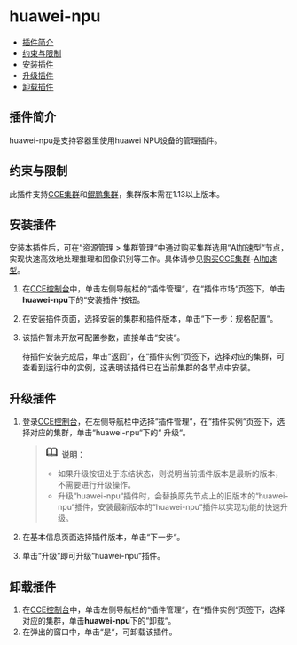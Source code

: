 # huawei-npu<a name="cce_01_0239"></a>

-   [插件简介](#section173631312185614)
-   [约束与限制](#section11172124718374)
-   [安装插件](#section189463341114)
-   [升级插件](#section23441939916)
-   [卸载插件](#section1395073191112)

## 插件简介<a name="section173631312185614"></a>

huawei-npu是支持容器里使用huawei NPU设备的管理插件。

## 约束与限制<a name="section11172124718374"></a>

此插件支持[CCE集群](购买CCE集群.md)和[鲲鹏集群](购买鲲鹏集群.md)，集群版本需在1.13以上版本。

## 安装插件<a name="section189463341114"></a>

安装本插件后，可在“资源管理 \> 集群管理“中通过购买集群选用“AI加速型“节点，实现快速高效地处理推理和图像识别等工作。具体请参见[购买CCE集群](购买CCE集群.md)-[AI加速型](购买CCE集群.md#li2017145914913)。

1.  在[CCE控制台](https://console.huaweicloud.com/cce2.0/?utm_source=helpcenter)中，单击左侧导航栏的“插件管理“，在“插件市场“页签下，单击**huawei-npu**下的“安装插件“按钮。
2.  在安装插件页面，选择安装的集群和插件版本，单击“下一步：规格配置“。
3.  该插件暂未开放可配置参数，直接单击“安装“。

    待插件安装完成后，单击“返回“，在“插件实例“页签下，选择对应的集群，可查看到运行中的实例，这表明该插件已在当前集群的各节点中安装。


## 升级插件<a name="section23441939916"></a>

1.  登录[CCE控制台](https://console.huaweicloud.com/cce2.0/?utm_source=helpcenter)，在左侧导航栏中选择“插件管理“，在“插件实例“页签下，选择对应的集群，单击“huawei-npu“下的“ 升级“。

    >![](public_sys-resources/icon-note.gif) **说明：** 
    >-   如果升级按钮处于冻结状态，则说明当前插件版本是最新的版本，不需要进行升级操作。
    >-   升级“huawei-npu“插件时，会替换原先节点上的旧版本的“huawei-npu“插件，安装最新版本的“huawei-npu“插件以实现功能的快速升级。

2.  在基本信息页面选择插件版本，单击“下一步“。
3.  单击“升级“即可升级“huawei-npu“插件。

## 卸载插件<a name="section1395073191112"></a>

1.  在[CCE控制台](https://console.huaweicloud.com/cce2.0/?utm_source=helpcenter)中，单击左侧导航栏的“插件管理“，在“插件实例“页签下，选择对应的集群，单击**huawei-npu**下的“卸载“。
2.  在弹出的窗口中，单击“是“，可卸载该插件。

